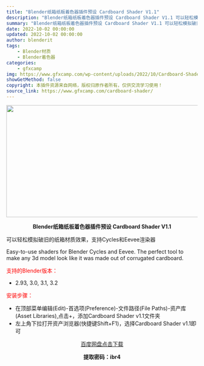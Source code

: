 ```yaml
---
title: "Blender纸箱纸板着色器插件预设 Cardboard Shader V1.1"
description: "Blender纸箱纸板着色器插件预设 Cardboard Shader V1.1 可以轻松模拟破旧的纸箱材质效果，支持Cycles和Eevee渲染器 Easy-to-use shaders for B..."
summary: "Blender纸箱纸板着色器插件预设 Cardboard Shader V1.1 可以轻松模拟破旧的纸箱材质效果，支持Cycles和Eevee渲染器 Easy-to-use shaders for B..."
date: 2022-10-02 00:00:00
updated: 2022-10-02 00:00:00
author: blenderit
tags: 
    - Blender材质
    - Blender着色器
categories:
    - gfxcamp
img: https://www.gfxcamp.com/wp-content/uploads/2022/10/Cardboard-Shader.jpg
showGetMethod: false
copyright: 本插件资源来自网络，版权归原作者所有，仅供交流学习使用！
source_link: https://www.gfxcamp.com/cardboard-shader/
---
```

<div><p><img decoding="async" class="aligncenter size-full wp-image-107274" src="https://www.gfxcamp.com/wp-content/uploads/2022/10/Cardboard-Shader.jpg" data-src="https://www.gfxcamp.com/wp-content/uploads/2022/10/Cardboard-Shader.jpg" alt="" width="590" height="295" data-srcset="https://www.gfxcamp.com/wp-content/uploads/2022/10/Cardboard-Shader.jpg 590w, https://www.gfxcamp.com/wp-content/uploads/2022/10/Cardboard-Shader-150x75.jpg 150w" data-sizes="(max-width: 590px) 100vw, 590px"></p><p style="text-align: center;"><strong>Blender纸箱纸板着色器插件预设 Cardboard Shader V1.1</strong></p><p>可以轻松模拟破旧的纸箱材质效果，支持Cycles和Eevee渲染器</p><p>Easy-to-use shaders for Blender Cycles and Eevee. The perfect tool to make any 3d model look like it was made out of corrugated cardboard.</p><p style="text-align: left;"><span style="color: #ff0000;">支持的Blender版本：</span></p><ul>
<li style="text-align: left;">2.93, 3.0, 3.1, 3.2</li>
</ul><p style="text-align: left;"><span style="color: #ff0000;">安装步骤：</span></p><ul>
<li>在顶部菜单编辑(Edit)-首选项(Preference)-文件路径(File Paths)-资产库(Asset Libraries),点击+，添加Cardboard Shader v1.1文件夹</li>
<li>左上角下拉打开资产浏览器(快捷键Shift+F1)，选择Cardboard Shader v1.1即可</li>
</ul><p style="text-align: center;"><a class="maxbutton-3 maxbutton maxbutton-baidu" target="_blank" rel="noopener" href="https://pan.baidu.com/s/1srTqTW4OuzxMMwHl7emnSA?pwd=ibr4"><span class="mb-text">百度网盘点击下载</span></a></p><p style="text-align: center;"><strong>提取密码：ibr4</strong></p></div>
